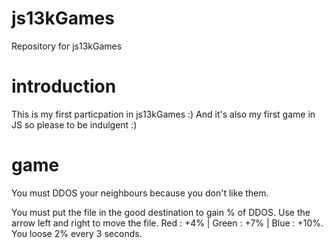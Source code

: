 # js13kGames
Repository for js13kGames

# introduction
This is my first particpation in js13kGames :)
And it's also my first game in JS so please to be indulgent :)

# game
You must DDOS your neighbours because you don't like them.

You must put the file in the good destination to gain % of DDOS.
Use the arrow left and right to move the file.
Red : +4% | Green : +7% | Blue : +10%. You loose 2% every 3 seconds.
